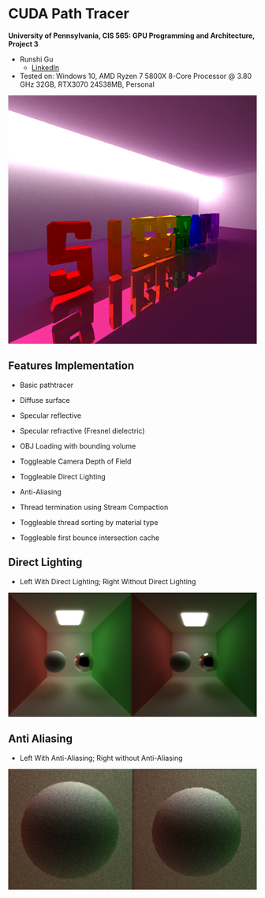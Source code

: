 CUDA Path Tracer
============================

**University of Pennsylvania, CIS 565: GPU Programming and Architecture, Project 3**

* Runshi Gu
  * [LinkedIn](https://www.linkedin.com/in/runshi-gu-445648194/)
* Tested on: Windows 10, AMD Ryzen 7 5800X 8-Core Processor @ 3.80 GHz 32GB, RTX3070 24538MB, Personal

![](img/Siggraph.png)

## Features Implementation
* Basic pathtracer

* Diffuse surface
* Specular reflective
* Specular refractive (Fresnel dielectric)
* OBJ Loading with bounding volume
* Toggleable Camera Depth of Field
* Toggleable Direct Lighting
* Anti-Aliasing
* Thread termination using Stream Compaction
* Toggleable thread sorting by material type
* Toggleable first bounce intersection cache


## Direct Lighting

* Left With Direct Lighting; Right Without Direct Lighting

![](img/DirectLightCompare.png)

## Anti Aliasing

* Left With Anti-Aliasing; Right without Anti-Aliasing

![](img/AntiAliasingCompare.png)


